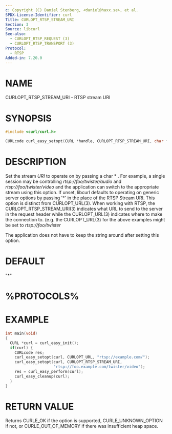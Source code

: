 ```yaml
---
c: Copyright (C) Daniel Stenberg, <daniel@haxx.se>, et al.
SPDX-License-Identifier: curl
Title: CURLOPT_RTSP_STREAM_URI
Section: 3
Source: libcurl
See-also:
  - CURLOPT_RTSP_REQUEST (3)
  - CURLOPT_RTSP_TRANSPORT (3)
Protocol:
  - RTSP
Added-in: 7.20.0
---
```


# NAME

CURLOPT_RTSP_STREAM_URI - RTSP stream URI

# SYNOPSIS

~~~c
#include <curl/curl.h>

CURLcode curl_easy_setopt(CURL *handle, CURLOPT_RTSP_STREAM_URI, char *URI);
~~~

# DESCRIPTION

Set the stream *URI* to operate on by passing a char * . For example, a single
session may be controlling *rtsp://foo/twister/audio* and
*rtsp://foo/twister/video* and the application can switch to the appropriate
stream using this option. If unset, libcurl defaults to operating on generic
server options by passing '*' in the place of the RTSP Stream URI. This option
is distinct from CURLOPT_URL(3). When working with RTSP, the
CURLOPT_RTSP_STREAM_URI(3) indicates what URL to send to the server in the
request header while the CURLOPT_URL(3) indicates where to make the connection
to. (e.g. the CURLOPT_URL(3) for the above examples might be set to
*rtsp://foo/twister*

The application does not have to keep the string around after setting this
option.

# DEFAULT

"*"

# %PROTOCOLS%

# EXAMPLE

~~~c
int main(void)
{
  CURL *curl = curl_easy_init();
  if(curl) {
    CURLcode res;
    curl_easy_setopt(curl, CURLOPT_URL, "rtsp://example.com/");
    curl_easy_setopt(curl, CURLOPT_RTSP_STREAM_URI,
                     "rtsp://foo.example.com/twister/video");
    res = curl_easy_perform(curl);
    curl_easy_cleanup(curl);
  }
}
~~~

# RETURN VALUE

Returns CURLE_OK if the option is supported, CURLE_UNKNOWN_OPTION if not, or
CURLE_OUT_OF_MEMORY if there was insufficient heap space.
